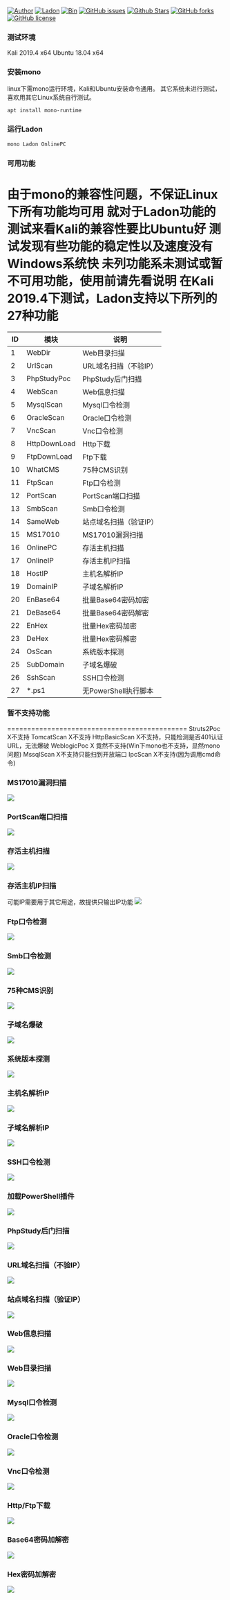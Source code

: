 
[![Author](https://img.shields.io/badge/Author-k8gege-blueviolet)](https://github.com/k8gege) [![Ladon](https://img.shields.io/badge/Ladon-5.8-yellowgreen)](https://github.com/k8gege/Ladon) [![Bin](https://img.shields.io/badge/Ladon-Bin-ff69b4)](https://github.com/k8gege/Ladon/releases) [![GitHub issues](https://img.shields.io/github/issues/k8gege/Ladon)](https://github.com/k8gege/Ladon/issues) [![Github Stars](https://img.shields.io/github/stars/k8gege/Ladon)](https://github.com/k8gege/Ladon) [![GitHub forks](https://img.shields.io/github/forks/k8gege/Ladon)](https://github.com/k8gege/Ladon)[![GitHub license](https://img.shields.io/github/license/k8gege/Ladon)](https://github.com/k8gege/Ladon)

### 测试环境 
Kali 2019.4 x64
Ubuntu 18.04 x64

### 安装mono
linux下需mono运行环境，Kali和Ubuntu安装命令通用。
其它系统未进行测试，喜欢用其它Linux系统自行测试。
```Bash
apt install mono-runtime
```

### 运行Ladon
```Bash
mono Ladon OnlinePC
```

### 可用功能

由于mono的兼容性问题，不保证Linux下所有功能均可用
就对于Ladon功能的测试来看Kali的兼容性要比Ubuntu好
测试发现有些功能的稳定性以及速度没有Windows系统快
未列功能系未测试或暂不可用功能，使用前请先看说明
在Kali 2019.4下测试，Ladon支持以下所列的27种功能
=============================================

ID | 模块 |  说明 
-|-|-
1 | WebDir | Web目录扫描
2 | UrlScan | URL域名扫描（不验IP）
3 | PhpStudyPoc | PhpStudy后门扫描
4 | WebScan | Web信息扫描
5 | MysqlScan | Mysql口令检测
6 | OracleScan | Oracle口令检测
7 | VncScan | Vnc口令检测
8 | HttpDownLoad | Http下载
9 | FtpDownLoad | Ftp下载
10 | WhatCMS | 75种CMS识别
11 | FtpScan | Ftp口令检测
12 | PortScan | PortScan端口扫描
13 | SmbScan | Smb口令检测
14 | SameWeb | 站点域名扫描（验证IP）
15 | MS17010 | MS17010漏洞扫描
16 | OnlinePC | 存活主机扫描
17 | OnlineIP | 存活主机IP扫描
18 | HostIP | 主机名解析IP
19 | DomainIP | 子域名解析IP
20 | EnBase64 | 批量Base64密码加密
21 | DeBase64 | 批量Base64密码解密
22 | EnHex | 批量Hex密码加密
23 | DeHex | 批量Hex密码解密
24 | OsScan | 系统版本探测
25 | SubDomain | 子域名爆破
26 | SshScan | SSH口令检测
27 | *.ps1 | 无PowerShell执行脚本

### 暂不支持功能
=============================================
Struts2Poc  X不支持
TomcatScan X不支持
HttpBasicScan X不支持，只能检测是否401认证URL，无法爆破
WeblogicPoc X 竟然不支持(Win下mono也不支持，显然mono问题)
MssqlScan X不支持只能扫到开放端口
IpcScan X不支持(因为调用cmd命令)


### MS17010漏洞扫描
![](https://k8gege.org/k8img/Ladon/kali/Kali_MS17010.gif)

### PortScan端口扫描
![](https://k8gege.org/k8img/Ladon/kali/Kali_PortScan.gif)

### 存活主机扫描
![](https://k8gege.org/k8img/Ladon/kali/Kali_OnlinePC.gif)

### 存活主机IP扫描
可能IP需要用于其它用途，故提供只输出IP功能
![](https://k8gege.org/k8img/Ladon/kali/Kali_OnlineIP.gif)

### Ftp口令检测
![](https://k8gege.org/k8img/Ladon/kali/Kali_FtpScan.gif)

### Smb口令检测
![](https://k8gege.org/k8img/Ladon/kali/Kali_SmbScan.gif)

### 75种CMS识别
![](https://k8gege.org/k8img/Ladon/kali/Kali_WhatCMS.gif)

### 子域名爆破
![](https://k8gege.org/k8img/Ladon/kali/Kali_SubDomain.gif)

### 系统版本探测
![](https://k8gege.org/k8img/Ladon/kali/Kali_OsScan.gif)

### 主机名解析IP
![](https://k8gege.org/k8img/Ladon/kali/Kali_HostIP.gif)

### 子域名解析IP
![](https://k8gege.org/k8img/Ladon/kali/Kali_DomainIP.gif)

### SSH口令检测
![](https://k8gege.org/k8img/Ladon/kali/Kali_SshScan.gif)

### 加载PowerShell插件
![](https://k8gege.org/k8img/Ladon/kali/kali_ps1.PNG)

### PhpStudy后门扫描
![](https://k8gege.org/k8img/Ladon/kali/kali_PhpStudyPoc.gif)

### URL域名扫描（不验IP）
![](https://k8gege.org/k8img/Ladon/kali/kali_UrlScan.gif)

### 站点域名扫描（验证IP）
![](https://k8gege.org/k8img/Ladon/kali/kali_SameWeb.gif)

### Web信息扫描
![](https://k8gege.org/k8img/Ladon/kali/kali_WebScan.gif)

### Web目录扫描
![](https://k8gege.org/k8img/Ladon/kali/kali_WebDir.gif)

### Mysql口令检测
![](https://k8gege.org/k8img/Ladon/kali/kali_MysqlScan.gif)

### Oracle口令检测
![](https://k8gege.org/k8img/Ladon/kali/kali_OracleScan.gif)

### Vnc口令检测
![](https://k8gege.org/k8img/Ladon/kali/kali_VncScan.gif)

### Http/Ftp下载
![](https://k8gege.org/k8img/Ladon/kali/kali_Http_Ftp_Download.PNG)

### Base64密码加解密
![](https://k8gege.org/k8img/Ladon/kali/Kali_Base64.gif)

### Hex密码加解密
![](https://k8gege.org/k8img/Ladon/kali/Kali_Hex.gif)
